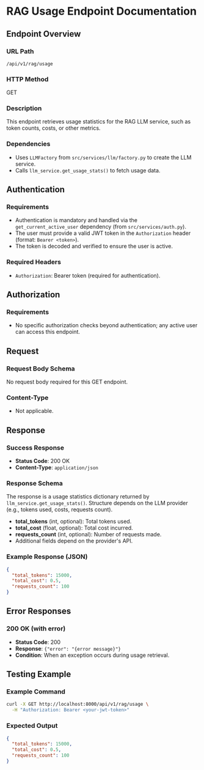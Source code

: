 # RAG Usage Endpoint Documentation

## Endpoint Overview

### URL Path
`/api/v1/rag/usage`

### HTTP Method
GET

### Description
This endpoint retrieves usage statistics for the RAG LLM service, such as token counts, costs, or other metrics.

### Dependencies
- Uses `LLMFactory` from `src/services/llm/factory.py` to create the LLM service.
- Calls `llm_service.get_usage_stats()` to fetch usage data.

## Authentication

### Requirements
- Authentication is mandatory and handled via the `get_current_active_user` dependency (from `src/services/auth.py`).
- The user must provide a valid JWT token in the `Authorization` header (format: `Bearer <token>`).
- The token is decoded and verified to ensure the user is active.

### Required Headers
- `Authorization`: Bearer token (required for authentication).

## Authorization

### Requirements
- No specific authorization checks beyond authentication; any active user can access this endpoint.

## Request

### Request Body Schema
No request body required for this GET endpoint.

### Content-Type
- Not applicable.

## Response

### Success Response
- **Status Code**: 200 OK
- **Content-Type**: `application/json`

### Response Schema
The response is a usage statistics dictionary returned by `llm_service.get_usage_stats()`. Structure depends on the LLM provider (e.g., tokens used, costs, requests count).

- **total_tokens** (int, optional): Total tokens used.
- **total_cost** (float, optional): Total cost incurred.
- **requests_count** (int, optional): Number of requests made.
- Additional fields depend on the provider's API.

### Example Response (JSON)
```json
{
  "total_tokens": 15000,
  "total_cost": 0.5,
  "requests_count": 100
}
```

## Error Responses

### 200 OK (with error)
- **Status Code**: 200
- **Response**: `{"error": "{error message}"}`
- **Condition**: When an exception occurs during usage retrieval.

## Testing Example

### Example Command
```bash
curl -X GET http://localhost:8000/api/v1/rag/usage \
  -H "Authorization: Bearer <your-jwt-token>"
```

### Expected Output
```json
{
  "total_tokens": 15000,
  "total_cost": 0.5,
  "requests_count": 100
}